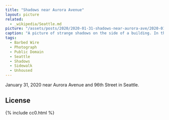 ```yaml
---
title: "Shadows near Aurora Avenue"
layout: picture
related:
  - _wikipedia/Seattle.md
picture: "/assets/posts/2020/2020-01-31-shadows-near-aurora-ave/2020-01-31-shadows-near-aurora-ave.jpg"
caption: "A picture of strange shadows on the side of a building. In the distance, a homeless person is holding a bad and inspecting something. It is nighttime with floodlights highlighting the environment."
tags:
  - Barbed Wire
  - Photograph
  - Public Domain
  - Seattle
  - Shadows
  - Sidewalk
  - Unhoused
---
```


January 31, 2020 near Aurora Avenue and 96th Street in Seattle.

## License

{% include cc0.html %}
